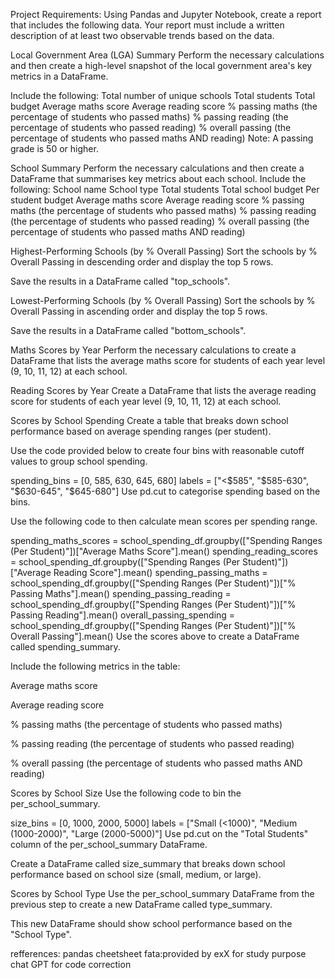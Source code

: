 Project Requirements:
Using Pandas and Jupyter Notebook, create a report that includes the following data. Your report must include a written description of at least two observable trends based on the data.

Local Government Area (LGA) Summary
Perform the necessary calculations and then create a high-level snapshot of the local government area's key metrics in a DataFrame.

Include the following:
Total number of unique schools
Total students
Total budget
Average maths score
Average reading score
% passing maths (the percentage of students who passed maths)
% passing reading (the percentage of students who passed reading)
% overall passing (the percentage of students who passed maths AND reading)
Note: A passing grade is 50 or higher.

School Summary
Perform the necessary calculations and then create a DataFrame that summarises key metrics about each school.
Include the following:
School name
School type
Total students
Total school budget
Per student budget
Average maths score
Average reading score
% passing maths (the percentage of students who passed maths)
% passing reading (the percentage of students who passed reading)
% overall passing (the percentage of students who passed maths AND reading)

Highest-Performing Schools (by % Overall Passing)
Sort the schools by % Overall Passing in descending order and display the top 5 rows.

Save the results in a DataFrame called "top_schools".

Lowest-Performing Schools (by % Overall Passing)
Sort the schools by % Overall Passing in ascending order and display the top 5 rows.

Save the results in a DataFrame called "bottom_schools".

Maths Scores by Year
Perform the necessary calculations to create a DataFrame that lists the average maths score for students of each year level (9, 10, 11, 12) at each school.

Reading Scores by Year
Create a DataFrame that lists the average reading score for students of each year level (9, 10, 11, 12) at each school.

Scores by School Spending
Create a table that breaks down school performance based on average spending ranges (per student).

Use the code provided below to create four bins with reasonable cutoff values to group school spending.

spending_bins = [0, 585, 630, 645, 680]
labels = ["<$585", "$585-630", "$630-645", "$645-680"]
Use pd.cut to categorise spending based on the bins.

Use the following code to then calculate mean scores per spending range.

spending_maths_scores = school_spending_df.groupby(["Spending Ranges (Per Student)"])["Average Maths Score"].mean()
spending_reading_scores = school_spending_df.groupby(["Spending Ranges (Per Student)"])["Average Reading Score"].mean()
spending_passing_maths = school_spending_df.groupby(["Spending Ranges (Per Student)"])["% Passing Maths"].mean()
spending_passing_reading = school_spending_df.groupby(["Spending Ranges (Per Student)"])["% Passing Reading"].mean()
overall_passing_spending = school_spending_df.groupby(["Spending Ranges (Per Student)"])["% Overall Passing"].mean()
Use the scores above to create a DataFrame called spending_summary.

Include the following metrics in the table:

Average maths score

Average reading score

% passing maths (the percentage of students who passed maths)

% passing reading (the percentage of students who passed reading)

% overall passing (the percentage of students who passed maths AND reading)

Scores by School Size
Use the following code to bin the per_school_summary.

size_bins = [0, 1000, 2000, 5000]
labels = ["Small (<1000)", "Medium (1000-2000)", "Large (2000-5000)"]
Use pd.cut on the "Total Students" column of the per_school_summary DataFrame.

Create a DataFrame called size_summary that breaks down school performance based on school size (small, medium, or large).

Scores by School Type
Use the per_school_summary DataFrame from the previous step to create a new DataFrame called type_summary.

This new DataFrame should show school performance based on the "School Type".




refferences: 
pandas cheetsheet
fata:provided by exX for study purpose
chat GPT for code correction

